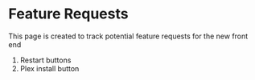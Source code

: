 # Feature Requests

This page is created to track potential feature requests for the new front end

1. Restart buttons
2. Plex install button
